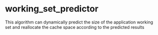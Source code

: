 # working_set_predictor
This algorithm can dynamically predict the size of the application working set and reallocate the cache space according to the predicted results

